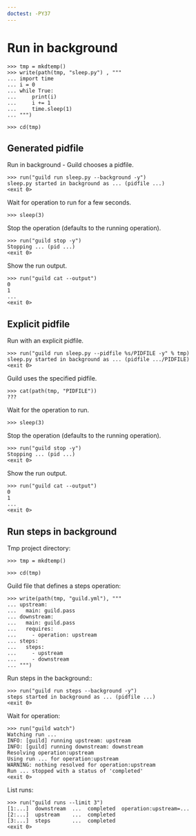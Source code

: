 ```yaml
---
doctest: -PY37
---
```


# Run in background

    >>> tmp = mkdtemp()
    >>> write(path(tmp, "sleep.py") , """
    ... import time
    ... i = 0
    ... while True:
    ...     print(i)
    ...     i += 1
    ...     time.sleep(1)
    ... """)

    >>> cd(tmp)

## Generated pidfile

Run in background - Guild chooses a pidfile.

    >>> run("guild run sleep.py --background -y")
    sleep.py started in background as ... (pidfile ...)
    <exit 0>

Wait for operation to run for a few seconds.

    >>> sleep(3)

Stop the operation (defaults to the running operation).

    >>> run("guild stop -y")
    Stopping ... (pid ...)
    <exit 0>

Show the run output.

    >>> run("guild cat --output")
    0
    1
    ...
    <exit 0>

## Explicit pidfile

Run with an explicit pidfile.

    >>> run("guild run sleep.py --pidfile %s/PIDFILE -y" % tmp)
    sleep.py started in background as ... (pidfile .../PIDFILE)
    <exit 0>

Guild uses the specified pidfile.

    >>> cat(path(tmp, "PIDFILE"))
    ???

Wait for the operation to run.

    >>> sleep(3)

Stop the operation (defaults to the running operation).

    >>> run("guild stop -y")
    Stopping ... (pid ...)
    <exit 0>

Show the run output.

    >>> run("guild cat --output")
    0
    1
    ...
    <exit 0>

## Run steps in background

Tmp project directory:

    >>> tmp = mkdtemp()

    >>> cd(tmp)

Guild file that defines a steps operation:

    >>> write(path(tmp, "guild.yml"), """
    ... upstream:
    ...   main: guild.pass
    ... downstream:
    ...   main: guild.pass
    ...   requires:
    ...     - operation: upstream
    ... steps:
    ...   steps:
    ...     - upstream
    ...     - downstream
    ... """)

Run steps in the background::

    >>> run("guild run steps --background -y")
    steps started in background as ... (pidfile ...)
    <exit 0>

Wait for operation:

    >>> run("guild watch")
    Watching run ...
    INFO: [guild] running upstream: upstream
    INFO: [guild] running downstream: downstream
    Resolving operation:upstream
    Using run ... for operation:upstream
    WARNING: nothing resolved for operation:upstream
    Run ... stopped with a status of 'completed'
    <exit 0>

List runs:

    >>> run("guild runs --limit 3")
    [1:...]  downstream  ...  completed  operation:upstream=...
    [2:...]  upstream    ...  completed
    [3:...]  steps       ...  completed
    <exit 0>

